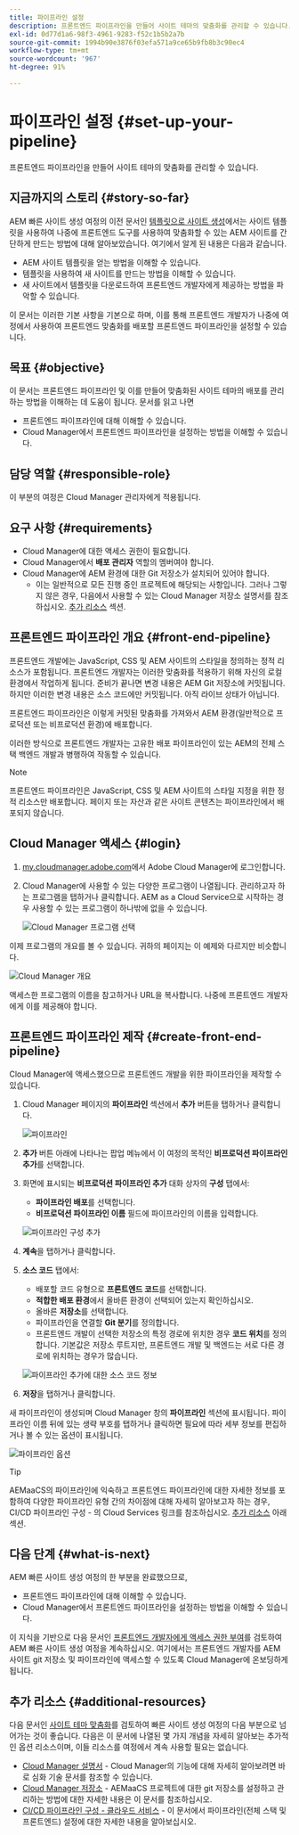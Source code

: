 ```yaml
---
title: 파이프라인 설정
description: 프론트엔드 파이프라인을 만들어 사이트 테마의 맞춤화를 관리할 수 있습니다.
exl-id: 0d77d1a6-98f3-4961-9283-f52c1b5b2a7b
source-git-commit: 1994b90e3876f03efa571a9ce65b9fb8b3c90ec4
workflow-type: tm+mt
source-wordcount: '967'
ht-degree: 91%

---
```


# 파이프라인 설정 {#set-up-your-pipeline}

프론트엔드 파이프라인을 만들어 사이트 테마의 맞춤화를 관리할 수 있습니다.

## 지금까지의 스토리 {#story-so-far}

AEM 빠른 사이트 생성 여정의 이전 문서인 [템플릿으로 사이트 생성](create-site.md)에서는 사이트 템플릿을 사용하여 나중에 프론트엔드 도구를 사용하여 맞춤화할 수 있는 AEM 사이트를 간단하게 만드는 방법에 대해 알아보았습니다. 여기에서 알게 된 내용은 다음과 같습니다.

* AEM 사이트 템플릿을 얻는 방법을 이해할 수 있습니다.
* 템플릿을 사용하여 새 사이트를 만드는 방법을 이해할 수 있습니다.
* 새 사이트에서 템플릿을 다운로드하여 프론트엔드 개발자에게 제공하는 방법을 파악할 수 있습니다.

이 문서는 이러한 기본 사항을 기본으로 하며, 이를 통해 프론트엔드 개발자가 나중에 여정에서 사용하여 프론트엔드 맞춤화를 배포할 프론트엔드 파이프라인을 설정할 수 있습니다.

## 목표 {#objective}

이 문서는 프론트엔드 파이프라인 및 이를 만들어 맞춤화된 사이트 테마의 배포를 관리하는 방법을 이해하는 데 도움이 됩니다. 문서를 읽고 나면

* 프론트엔드 파이프라인에 대해 이해할 수 있습니다.
* Cloud Manager에서 프론트엔드 파이프라인을 설정하는 방법을 이해할 수 있습니다.

## 담당 역할 {#responsible-role}

이 부분의 여정은 Cloud Manager 관리자에게 적용됩니다.

## 요구 사항 {#requirements}

* Cloud Manager에 대한 액세스 권한이 필요합니다.
* Cloud Manager에서 **배포 관리자** 역할의 멤버여야 합니다.
* Cloud Manager에 AEM 환경에 대한 Git 저장소가 설치되어 있어야 합니다.
   * 이는 일반적으로 모든 진행 중인 프로젝트에 해당되는 사항입니다. 그러나 그렇지 않은 경우, 다음에서 사용할 수 있는 Cloud Manager 저장소 설명서를 참조하십시오. [추가 리소스](#additional-resources) 섹션.

## 프론트엔드 파이프라인 개요 {#front-end-pipeline}

프론트엔드 개발에는 JavaScript, CSS 및 AEM 사이트의 스타일을 정의하는 정적 리소스가 포함됩니다. 프론트엔드 개발자는 이러한 맞춤화를 적용하기 위해 자신의 로컬 환경에서 작업하게 됩니다. 준비가 끝나면 변경 내용은 AEM Git 저장소에 커밋됩니다. 하지만 이러한 변경 내용은 소스 코드에만 커밋됩니다. 아직 라이브 상태가 아닙니다.

프론트엔드 파이프라인은 이렇게 커밋된 맞춤화를 가져와서 AEM 환경(일반적으로 프로덕션 또는 비프로덕션 환경)에 배포합니다.

이러한 방식으로 프론트엔드 개발자는 고유한 배포 파이프라인이 있는 AEM의 전체 스택 백엔드 개발과 병행하여 작동할 수 있습니다.

>[!NOTE]
>
>프론트엔드 파이프라인은 JavaScript, CSS 및 AEM 사이트의 스타일 지정을 위한 정적 리소스만 배포합니다. 페이지 또는 자산과 같은 사이트 콘텐츠는 파이프라인에서 배포되지 않습니다.

## Cloud Manager 액세스 {#login}

1. [my.cloudmanager.adobe.com](https://my.cloudmanager.adobe.com/)에서 Adobe Cloud Manager에 로그인합니다.

1. Cloud Manager에 사용할 수 있는 다양한 프로그램이 나열됩니다. 관리하고자 하는 프로그램을 탭하거나 클릭합니다. AEM as a Cloud Service으로 시작하는 경우 사용할 수 있는 프로그램이 하나밖에 없을 수 있습니다.

   ![Cloud Manager 프로그램 선택](assets/cloud-manager-select-program.png)

이제 프로그램의 개요를 볼 수 있습니다. 귀하의 페이지는 이 예제와 다르지만 비슷합니다.

![Cloud Manager 개요](assets/cloud-manager-overview.png)

액세스한 프로그램의 이름을 참고하거나 URL을 복사합니다. 나중에 프론트엔드 개발자에게 이를 제공해야 합니다.

## 프론트엔드 파이프라인 제작 {#create-front-end-pipeline}

Cloud Manager에 액세스했으므로 프론트엔드 개발을 위한 파이프라인을 제작할 수 있습니다.

1. Cloud Manager 페이지의 **파이프라인** 섹션에서 **추가** 버튼을 탭하거나 클릭합니다.

   ![파이프라인](assets/pipelines-add.png)

1. **추가** 버튼 아래에 나타나는 팝업 메뉴에서 이 여정의 목적인 **비프로덕션 파이프라인 추가**&#x200B;를 선택합니다.

1. 화면에 표시되는 **비프로덕션 파이프라인 추가** 대화 상자의 **구성** 탭에서:
   * **파이프라인 배포**&#x200B;를 선택합니다.
   * **비프로덕션 파이프라인 이름** 필드에 파이프라인의 이름을 입력합니다.

   ![파이프라인 구성 추가](assets/add-pipeline-configuration.png)

1. **계속**&#x200B;을 탭하거나 클릭합니다.

1. **소스 코드** 탭에서:
   * 배포할 코드 유형으로 **프론트엔드 코드**&#x200B;를 선택합니다.
   * **적합한 배포 환경**&#x200B;에서 올바른 환경이 선택되어 있는지 확인하십시오.
   * 올바른 **저장소**&#x200B;를 선택합니다.
   * 파이프라인을 연결할 **Git 분기**&#x200B;를 정의합니다.
   * 프론트엔드 개발이 선택한 저장소의 특정 경로에 위치한 경우 **코드 위치**&#x200B;를 정의합니다. 기본값은 저장소 루트지만, 프론트엔드 개발 및 백엔드는 서로 다른 경로에 위치하는 경우가 많습니다.

   ![파이프라인 추가에 대한 소스 코드 정보](assets/add-pipeline-source-code.png)

1. **저장**&#x200B;을 탭하거나 클릭합니다.

새 파이프라인이 생성되며 Cloud Manager 창의 **파이프라인** 섹션에 표시됩니다. 파이프라인 이름 뒤에 있는 생략 부호를 탭하거나 클릭하면 필요에 따라 세부 정보를 편집하거나 볼 수 있는 옵션이 표시됩니다.

![파이프라인 옵션](assets/new-pipeline.png)

>[!TIP]
>
>AEMaaCS의 파이프라인에 익숙하고 프론트엔드 파이프라인에 대한 자세한 정보를 포함하여 다양한 파이프라인 유형 간의 차이점에 대해 자세히 알아보고자 하는 경우, CI/CD 파이프라인 구성 - 의 Cloud Services 링크를 참조하십시오. [추가 리소스](#additional-resources) 아래 섹션.

## 다음 단계 {#what-is-next}

AEM 빠른 사이트 생성 여정의 한 부분을 완료했으므로,

* 프론트엔드 파이프라인에 대해 이해할 수 있습니다.
* Cloud Manager에서 프론트엔드 파이프라인을 설정하는 방법을 이해할 수 있습니다.

이 지식을 기반으로 다음 문서인 [프론트엔드 개발자에게 액세스 권한 부여](grant-access.md)를 검토하여 AEM 빠른 사이트 생성 여정을 계속하십시오. 여기에서는 프론트엔드 개발자를 AEM 사이트 git 저장소 및 파이프라인에 액세스할 수 있도록 Cloud Manager에 온보딩하게 됩니다.

## 추가 리소스 {#additional-resources}

다음 문서인 [사이트 테마 맞춤화](customize-theme.md)를 검토하여 빠른 사이트 생성 여정의 다음 부분으로 넘어가는 것이 좋습니다. 다음은 이 문서에 나열된 몇 가지 개념을 자세히 알아보는 추가적인 옵션 리소스이며, 이들 리소스를 여정에서 계속 사용할 필요는 없습니다.

* [Cloud Manager 설명서](https://experienceleague.adobe.com/docs/experience-manager-cloud-service/onboarding/onboarding-concepts/cloud-manager-introduction.html) - Cloud Manager의 기능에 대해 자세히 알아보려면 바로 심화 기술 문서를 참조할 수 있습니다.
* [Cloud Manager 저장소](/help/implementing/cloud-manager/managing-code/cloud-manager-repositories.md) - AEMaaCS 프로젝트에 대한 git 저장소를 설정하고 관리하는 방법에 대한 자세한 내용은 이 문서를 참조하십시오.
* [CI/CD 파이프라인 구성 - 클라우드 서비스](/help/implementing/cloud-manager/configuring-pipelines/introduction-ci-cd-pipelines.md) - 이 문서에서 파이프라인(전체 스택 및 프론트엔드) 설정에 대한 자세한 내용을 알아보십시오.
